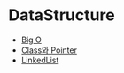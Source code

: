 # DataStructure

* [Big O](https://github.com/chaeheedongs/DataStructure/blob/main/mkdwn/01-big-notation.md)
* [Class와 Pointer](https://github.com/chaeheedongs/DataStructure/blob/main/mkdwn/02-class-and-pointer.md)
* [LinkedList](https://github.com/chaeheedongs/DataStructure/blob/main/mkdwn/03-linked-list.md#Singly-Linked-List)
